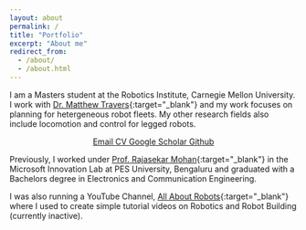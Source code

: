 ```yaml
---
layout: about
permalink: /
title: "Portfolio"
excerpt: "About me"
redirect_from: 
  - /about/
  - /about.html
---
```



I am a Masters student at the Robotics Institute, Carnegie Mellon University. I work with [Dr. Matthew Travers](https://www.ri.cmu.edu/ri-faculty/matthew-j-travers/){:target="_blank"} and my work focuses on planning for hetergeneous robot fleets. My other research fields also include locomotion and control for legged robots.

<p style="text-align: center"> <a href="mailto:{{site.author.email}}"  rel="permalink" class="btn3" target="_blank"> <i class="fa fa-fw fa-envelope" aria-hidden="true"></i> Email </a> <a href="{{site.author.cv}}"  rel="permalink" class="btn3" target="_blank"> <i class="fa fa-fw fa-file" aria-hidden="true"></i> CV </a> <a href="{{ site.author.googlescholar }}"  rel="permalink" class="btn3" target="_blank"> <i class="fas fa-fw fa-graduation-cap" aria-hidden="true"></i> Google Scholar </a> <a href="https://www.github.com/{{ site.author.github }}" rel="permalink" class="btn3" target="_blank"> <i class="fab fa-fw fa-github"  aria-hidden="true"></i> Github </a> </p>

Previously, I worked under [Prof. Rajasekar Mohan](https://staff.pes.edu/nm1270){:target="_blank"} in the Microsoft Innovation Lab at PES University, Bengaluru and graduated with a Bachelors degree in Electronics and Communication Engineering. 
 
I was also running a YouTube Channel, [All About Robots]({{site.author.youtube}}){:target="_blank"} where I used to create simple tutorial videos on Robotics and Robot Building (currently inactive).

<!-- <p style="text-align: center"> You can checkout my work using these links:  <br>
<a href="{{ base_path }}/research"  rel="permalink" class="btn3"> Research </a> <a href="{{ base_path }}/publications"  rel="permalink" class="btn3"> Publications </a> <a href="{{ base_path }}/projects"  rel="permalink" class="btn3"> Projects </a></p> -->






